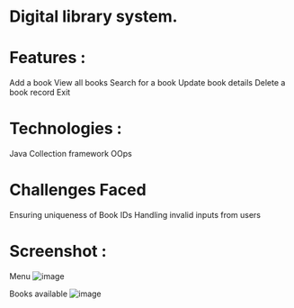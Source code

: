 # Digital library system.

# Features : 
Add a book
View all books
Search for a book
Update book details
Delete a book record
Exit

# Technologies : 
Java
Collection framework
OOps

# Challenges Faced
Ensuring uniqueness of Book IDs
Handling invalid inputs from users

# Screenshot :
Menu
![image](https://github.com/user-attachments/assets/26d11d11-dc6b-47bb-b386-1cd0700c614b)

Books available
![image](https://github.com/user-attachments/assets/39c9baf3-bac8-4f8e-bc47-ea641cec7205)

